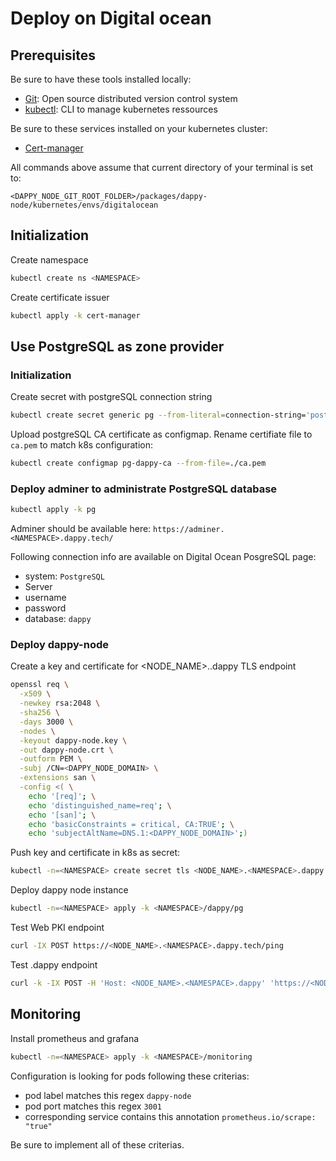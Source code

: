 # Deploy on Digital ocean

## Prerequisites

Be sure to have these tools installed locally:
- [Git](https://git-scm.com/):  Open source distributed version control system
- [kubectl](https://kubernetes.io/docs/tasks/tools/#kubectl): CLI to manage kubernetes ressources

Be sure to these services installed on your kubernetes cluster:
- [Cert-manager](https://cert-manager.io/docs/installation/)

All commands above assume that current directory of your terminal is set to:

`<DAPPY_NODE_GIT_ROOT_FOLDER>/packages/dappy-node/kubernetes/envs/digitalocean`

## Initialization

Create namespace

```sh
kubectl create ns <NAMESPACE>
```

Create certificate issuer
```sh
kubectl apply -k cert-manager
```

## Use PostgreSQL as zone provider

### Initialization

Create secret with postgreSQL connection string
```sh
kubectl create secret generic pg --from-literal=connection-string='postgresql://doadmin:AVNS_eXo1rfZWrERr6AawUSU@private-db-postgresql-fra1-50809-do-user-2260496-0.b.db.ondigitalocean.com:25060/gamma-node2'
```

Upload postgreSQL CA certificate as configmap. Rename certifiate file to `ca.pem` to match k8s configuration:
```sh
kubectl create configmap pg-dappy-ca --from-file=./ca.pem
```

### Deploy adminer to administrate PostgreSQL database

```sh
kubectl apply -k pg
```

Adminer should be available here: `https://adminer.<NAMESPACE>.dappy.tech/`

Following connection info are available on Digital Ocean PosgreSQL page:
- system: `PostgreSQL`
- Server
- username
- password
- database: `dappy`

### Deploy dappy-node

Create a key and certificate for <NODE_NAME>.<NAMESPACE>.dappy TLS endpoint
```sh
openssl req \
  -x509 \
  -newkey rsa:2048 \
  -sha256 \
  -days 3000 \
  -nodes \
  -keyout dappy-node.key \
  -out dappy-node.crt \
  -outform PEM \
  -subj /CN=<DAPPY_NODE_DOMAIN> \
  -extensions san \
  -config <( \
    echo '[req]'; \
    echo 'distinguished_name=req'; \
    echo '[san]'; \
    echo 'basicConstraints = critical, CA:TRUE'; \
    echo 'subjectAltName=DNS.1:<DAPPY_NODE_DOMAIN>';)
```

Push key and certificate in k8s as secret:
```sh
kubectl -n=<NAMESPACE> create secret tls <NODE_NAME>.<NAMESPACE>.dappy --key="dappy-node.key" --cert="dappy-node.crt"
```

Deploy dappy node instance
```sh
kubectl -n=<NAMESPACE> apply -k <NAMESPACE>/dappy/pg
```
Test Web PKI endpoint
```sh
curl -IX POST https://<NODE_NAME>.<NAMESPACE>.dappy.tech/ping
```

Test .dappy endpoint
```sh
curl -k -IX POST -H 'Host: <NODE_NAME>.<NAMESPACE>.dappy' 'https://<NODE_PUBLIC_IP>/ping'
```

## Monitoring

Install prometheus and grafana

```sh
kubectl -n=<NAMESPACE> apply -k <NAMESPACE>/monitoring
```

Configuration is looking for pods following these criterias:
- pod label matches this regex `dappy-node`
- pod port matches this regex `3001`
- corresponding service contains this annotation `prometheus.io/scrape: "true"`

Be sure to implement all of these criterias.

